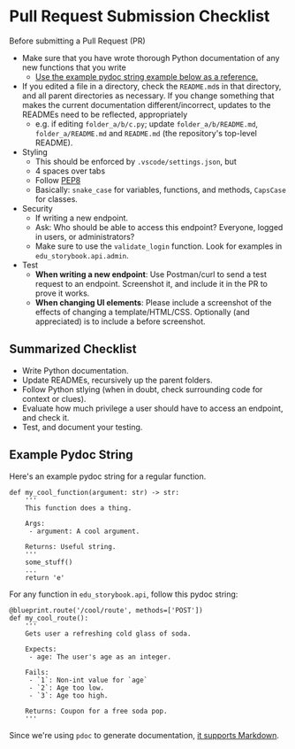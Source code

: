 # Pull Request Submission Checklist

Before submitting a Pull Request (PR)

- Make sure that you have wrote thorough Python documentation of any new functions that you write
    - [Use the example pydoc string example below as a reference.](#example-pydoc-string)
- If you edited a file in a directory, check the `README.md`s in that directory, and all parent directories as necessary.  If you change something that makes the current documentation different/incorrect, updates to the READMEs need to be reflected, appropriately
    - e.g. if editing `folder_a/b/c.py`; update `folder_a/b/README.md`, `folder_a/README.md` and `README.md` (the repository's top-level README).
- Styling
    - This should be enforced by `.vscode/settings.json`, but
    - 4 spaces over tabs
    - Follow [PEP8](https://www.google.com/search?client=safari&rls=en&q=python+pep8&ie=UTF-8&oe=UTF-8)
    - Basically: `snake_case` for variables, functions, and methods, `CapsCase` for classes.
- Security
    - If writing a new endpoint.
    - Ask: Who should be able to access this endpoint? Everyone, logged in users, or administrators?
    - Make sure to use the `validate_login` function. Look for examples in `edu_storybook.api.admin`.
- Test
    - **When writing a new endpoint**: Use Postman/curl to send a test request to an endpoint. Screenshot it, and include it in the PR to prove it works.
    - **When changing UI elements**: Please include a screenshot of the effects of changing a template/HTML/CSS. Optionally (and appreciated) is to include a before screenshot.


## Summarized Checklist

 - Write Python documentation.
 - Update READMEs, recursively up the parent folders.
 - Follow Python stlying (when in doubt, check surrounding code for context or clues).
 - Evaluate how much privilege a user should have to access an endpoint, and check it.
 - Test, and document your testing.

## Example Pydoc String

Here's an example pydoc string for a regular function.

```
def my_cool_function(argument: str) -> str:
    '''
    This function does a thing.

    Args:
     - argument: A cool argument.

    Returns: Useful string.
    '''
    some_stuff()
    ...
    return 'e'
```

For any function in `edu_storybook.api`, follow this pydoc string:

```
@blueprint.route('/cool/route', methods=['POST'])
def my_cool_route():
    '''
    Gets user a refreshing cold glass of soda.

    Expects:
     - age: The user's age as an integer.

    Fails:
     - `1`: Non-int value for `age`
     - `2`: Age too low.
     - `3`: Age too high.

    Returns: Coupon for a free soda pop.
    '''
```

Since we're using `pdoc` to generate documentation, [it supports Markdown](https://docs.github.com/en/get-started/writing-on-github/getting-started-with-writing-and-formatting-on-github/basic-writing-and-formatting-syntax).
